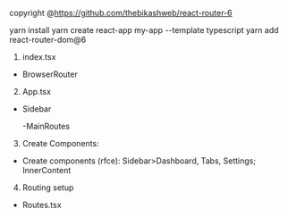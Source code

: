 copyright @https://github.com/thebikashweb/react-router-6

yarn install
yarn create react-app my-app --template typescript
yarn add react-router-dom@6

1. index.tsx

- BrowserRouter

2. App.tsx

- Sidebar

  -MainRoutes

3. Create Components:

- Create components (rfce): Sidebar>Dashboard, Tabs, Settings; InnerContent

4. Routing setup

- Routes.tsx
